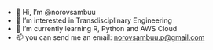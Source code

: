 - 👋 Hi, I’m @norovsambuu
- 👀 I’m interested in Transdisciplinary Engineering
- 🌱 I’m currently learning R, Python and AWS Cloud
- 📫 you can send me an email: norovsambuu.p@gmail.com

<!---
norovsambuu/norovsambuu is a ✨ special ✨ repository because its `README.md` (this file) appears on your GitHub profile.
You can click the Preview link to take a look at your changes.
--->
